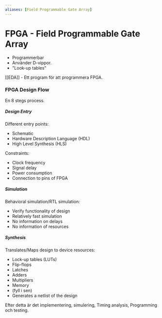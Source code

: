 ```yaml
---
aliases: [Field Programmable Gate Array]
---
```

# FPGA - Field Programmable Gate Array
- Programmerbar
- Använder D-vippor.
- "Look-up tables"

[[EDA]] - Ett program för att programmera FPGA.

### FPGA Design Flow
En 8 stegs process.
##### Design Entry
Different entry points:
- Schematic
- Hardware Description Language (HDL)
- High Level Synthesis (HLS)

Constraints:
- Clock frequency
- Signal delay
- Power consumption
- Connection to pins of FPGA

##### Simulation
Behavioral simulation/RTL simulation:
- Verify functionality of design
- Relatively fast simulation
- No information on delays
- No information of resources

##### Synthesis
Translates/Maps design to device resources:
- Lock-up tables (LUTs)
- Flip-flops
- Latches
- Adders
- Multipliers
- Memory
- (fyll i sen)
- Generates a netlist of the design

Efter detta är det implementering, simulering, Timing analysis, Programming och testing. 